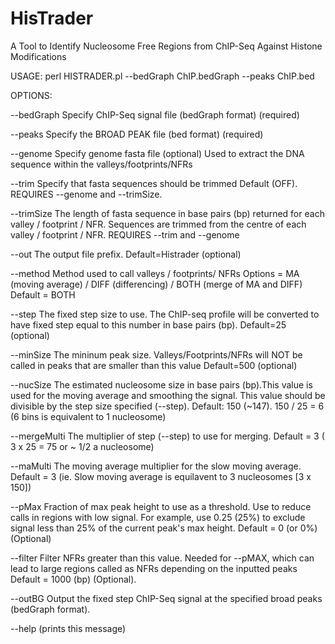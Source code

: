 # HisTrader
A Tool to Identify Nucleosome Free Regions from ChIP-Seq Against Histone Modifications

USAGE: perl HISTRADER.pl --bedGraph ChIP.bedGraph --peaks ChIP.bed

OPTIONS:

--bedGraph      Specify ChIP-Seq signal file (bedGraph format) (required)

--peaks		Specify the BROAD PEAK file (bed format) (required)

--genome	Specify genome fasta file (optional)
		Used to extract the DNA sequence within the valleys/footprints/NFRs

--trim		Specify that fasta sequences should be trimmed
		Default (OFF).	REQUIRES --genome and --trimSize.

--trimSize	The length of fasta sequence in base pairs (bp) returned for each valley / footprint / NFR. Sequences are trimmed from the centre of each
		valley / footprint / NFR.
		REQUIRES --trim and --genome

--out		The output file prefix.
		Default=Histrader (optional)

--method    	Method used to call valleys / footprints/ NFRs
	        Options = MA (moving average) / DIFF (differencing) / BOTH (merge of MA and DIFF)
		Default = BOTH

--step	    	The fixed step size to use. The ChIP-seq profile will be converted to have fixed step equal to this number in base pairs (bp).
	        Default=25 (optional)

--minSize	The mininum peak size. Valleys/Footprints/NFRs will NOT be called in peaks that are smaller than this value
		Default=500 (optional)

--nucSize   	The estimated nucleosome size in base pairs (bp).This value is used for the moving average and smoothing the signal.
	        This value should be divisible by the step size specified (--step).
	        Default: 150 (~147).	150 / 25 = 6 (6 bins is equivalent to 1 nucleosome)

--mergeMulti	The multiplier of step (--step) to use for merging.
		Default = 3	( 3 x 25 = 75 or ~ 1/2 a nucleosome)

--maMulti	The moving average multiplier for the slow moving average.
		Default = 3 (ie. Slow moving average is equilavent to 3 nucleosomes [3 x 150])
			  
--pMax		Fraction of max peak height to use as a threshold. Use to reduce calls in regions with low signal.
		For example, use 0.25 (25%) to exclude signal less than 25% of the current peak's max height.
		Default = 0 (or 0%) (Optional)

--filter	Filter NFRs greater than this value. Needed for --pMAX, which can lead to large regions called as NFRs depending on the inputted peaks
		Default = 1000 (bp) (Optional).

--outBG	    	Output the fixed step ChIP-Seq signal at the specified broad peaks (bedGraph format).

--help         (prints this message)
